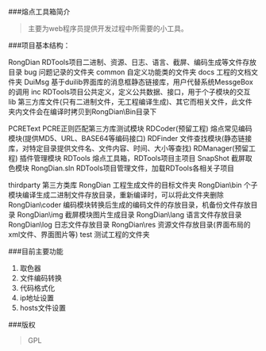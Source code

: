 ###熔点工具箱简介
> 主要为web程序员提供开发过程中所需要的小工具。

###项目基本结构：

RongDian RDTools项目二进制、资源、日志、语言、截屏、编码生成等文件存放目录
bug 问题记录的文件夹
common    自定义功能类的文件夹
docs	工程的文档文件夹
DuiMsg	基于duilib界面库的消息框静态链接库，用户代替系统MessgeBox的调用
inc	RDTools项目公共定义，定义公共数据、接口，用于个子模块的交互
lib	第三方库文件(只有二进制文件，无工程编译生成)、其它而相关文件，此文件夹内文件会在编译时拷贝到RongDian\Bin目录下
	
PCREText	PCRE正则匹配第三方库测试模块
RDCoder(预留工程)	熔点常见编码模块(提供MD5、URL、BASE64等编码接口)
RDFinder	文件查找模块(静态链接库，对特定目录提供文件名、文件内容、时间、大小等查找)
RDManager(预留工程)	插件管理模块
RDTools	熔点工具箱，RDTools项目主项目
SnapShot	截屏取色模块
RongDian.sln	RDTools项目管理文件，加载RDTools各相关子项目
	
thirdparty	第三方类库
RongDian	工程生成文件的目标文件夹
RongDian\bin	个子模块编译生成二进制文件存放目录，重新编译时，可以将此文件夹删除
RongDian\coder	编码模块转换后生成的编码文件的存放目录，机备份文件存放目录
RongDian\img	截屏模块图片生成目录
RongDian\lang	语言文件存放目录
RongDian\log	日志文件存放目录
RongDian\res	资源文件存放目录(界面布局的xml文件、界面图片等)
test	测试工程的文件夹

###目前主要功能
1. 取色器
2. 文件编码转换
3. 代码格式化
4. ip地址设置
5. hosts文件设置

###版权
> GPL